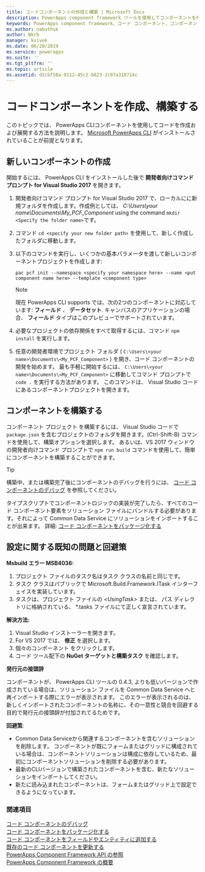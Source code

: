 ```yaml
---
title: コードコンポーネントの作成と構築 | Microsoft Docs
description: PowerApps component framework ツールを使用してコンポーネントを作成する
keywords: PowerApps component framework、コード コンポーネント、コンポーネント フレームワーク
ms.author: nabuthuk
author: Nkrb
manager: kvivek
ms.date: 06/20/2019
ms.service: powerapps
ms.suite: ''
ms.tgt_pltfrm: ''
ms.topic: article
ms.assetid: d2cbf58a-9112-45c2-b823-2c07a310714c
---
```


# <a name="create-and-build-a-code-component"></a>コードコンポーネントを作成、構築する

このトピックでは、 PowerApps CLIコンポーネントを使用してコードを作成および展開する方法を説明します。 [Microsoft PowerApps CLI](https://aka.ms/PowerAppsCLI) がインストールされていることが前提となります。

## <a name="create-a-new-component"></a>新しいコンポーネントの作成

開始するには、 PowerApps CLI をインストールした後で **開発者向けコマンド プロンプト for Visual Studio 2017** を開きます。

1. 開発者向けコマンド プロンプト for Visual Studio 2017 で、ローカルにに新規フォルダを作成します。作成例としては、 *C:\Users\your name\Documents\My_PCF_Component* using the command `mkdir <Specify the folder name>`です。
2. コマンド `cd <specify your new folder path>` を使用して、新しく作成したフォルダに移動します。
3. 以下のコマンドを実行し、いくつかの基本パラメータを渡して新しいコンポーネントプロジェクトを作成します:

    `pac pcf init --namespace <specify your namespace here> --name <put component name here> --template <component type>`
 
   > [!NOTE]
   > 現在 PowerApps CLI supports では、次の2つのコンポーネントに対応しています: **フィールド** 、 **データセット**.  キャンバスのアプリケーションの場合、 **フィールド** タイプはこのプレビューでサポートされています。

4. 必要なプロジェクトの依存関係をすべて取得するには、コマンド `npm install` を実行します。
5. 任意の開発者環境でプロジェクト フォルダ ( `C:\Users\<your name>\Documents\<My_PCF_Component>` ) を開き、コード コンポーネントの開発を始めます。 最も手軽に開始するには、 `C:\Users\<your name>\Documents\<My_PCF_Component>` に移動してコマンド プロンプトで `code .` を実行する方法があります。 このコマンドは、 Visual Studio コードにあるコンポーネントプロジェクトを開きます。

## <a name="build-your-component"></a>コンポーネントを構築する

コンポーネント プロジェクト を構築するには、 Visual Studio コードで `package.json` を含むプロジェクトのフォルダを開きます。(Ctrl-Shift-B) コマンドを使用して、構築オプションを選択します。 あるいは、VS 2017 ウィンドウの開発者向けコマンド プロンプトで `npm run build` コマンドを使用して、簡単にコンポーネントを構築することができます。

> [!TIP]
> 構築中、または構築完了後にコンポーネントのデバッグを行うには、 [コード コンポーネントのデバッグ](debugging-custom-controls.md) を参照してください。

タイプスクリプトでコンポーネントロジックの実装が完了したら、すべてのコード コンポーネント要素をソリューション ファイルにバンドルする必要があります。それによって Common Data Service にソリューションをインポートすることが出来ます。 詳細: [コード コンポーネントをパッケージ化する](import-custom-controls.md)

## <a name="known-configuration-issues-and-workarounds"></a>設定に関する既知の問題と回避策

**Msbuild エラー MSB4036:**

1. プロジェクト ファイルのタスク名はタスク クラスの名前と同じです。
2. タスク クラスはパブリックで Microsoft.Build.Framework.ITask インターフェイスを実装しています。
3. タスクは、プロジェクト ファイルの *\<UsingTask>* または、 パス ディレクトリに格納されている、 *.tasks ファイルにて正しく宣言されています。

**解決方法:**

1. Visual Studio インストーラーを開きます。 
1. For VS 2017 では、 **修正** を選択します。 
1. 個々のコンポーネント をクリックします。
1. コード ツール配下の **NuGet ターゲットと構築タスク** を確認します。

**発行元の接頭辞**

コンポーネントが、 PowerApps CLI ツールの 0.4.3, よりも低いバージョンで作成されている場合は、ソリューション ファイルを Common Data Service へと再インポートする際にエラーが表示されます。 このエラーが表示されるのは、新しくインポートされたコンポーネントの名称に、その一意性と競合を回避する目的で発行元の接頭辞が付加されてるためです。

**回避策**:

- Common Data Serviceから関連するコンポーネントを含むソリューションを削除します。 コンポーネントが既にフォームまたはグリッドに構成されている場合は、コンポーネントソリューションは構成に依存しているため、最初にコンポーネントソリューションを削除する必要があります。  
- 最新のCLIバージョンで構築されたコンポーネントを含む、新たなソリューションをインポートしてください。
- 新たに読み込まれたコンポーネントは、フォームまたはグリッド上で設定できるようになっています。  


<!--2. When the components are created with the publisher prefix in mixed or upper case using the new CLI tooling version, it throws an error while importing the solution. This happens because the updated tooling version (0.4.3 and newer) now enforces the platform standard for lower case publisher prefix.

   **Workaround**:

    Update the solution and customizations to ensure that the associated prefix is modified to lower case and import the new solution into Common Data Service.-->


### <a name="see-also"></a>関連項目

[コード コンポーネントのデバッグ](debugging-custom-controls.md)<br/>
[コード コンポーネントをパッケージ化する](import-custom-controls.md)<br/>
[コード コンポーネントをフィールドやエンティティに追加する](add-custom-controls-to-a-field-or-entity.md)<br/>
[既存のコード コンポーネントを更新する](updating-existing-controls.md)<br/>
[PowerApps Component Framework API の参照](reference/index.md)<br/>
[PowerApps Component Framework の概要](overview.md)
